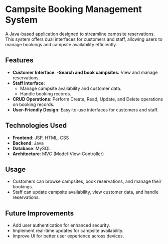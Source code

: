# Campsite Booking Management System

A Java-based application designed to streamline campsite reservations. This system offers dual interfaces for customers and staff, allowing users to manage bookings and campsite availability efficiently.

## Features
- **Customer Interface**: 
  -**Search and book campsites.**
  View and manage reservations.
- **Staff Interface**:
  - Manage campsite availability and customer data.
  - Handle booking records.
- **CRUD Operations**: Perform Create, Read, Update, and Delete operations on booking records.
- **User-Friendly Design**: Easy-to-use interfaces for customers and staff.

## Technologies Used
- **Frontend**: JSP, HTML, CSS
- **Backend**: Java
- **Database**: MySQL
- **Architecture**: MVC (Model-View-Controller)

## Usage
- Customers can browse campsites, book reservations, and manage their bookings.
- Staff can update campsite availability, view customer data, and handle reservations.

## Future Improvements
- Add user authentication for enhanced security.
- Implement real-time updates for campsite availability.
- Improve UI for better user experience across devices.
